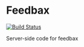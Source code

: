 # Feedbax

[![Build Status](https://travis-ci.com/iheidari/feedbax-server.svg?branch=master)](https://travis-ci.com/iheidari/feedbax-server)

Server-side code for feedbax
